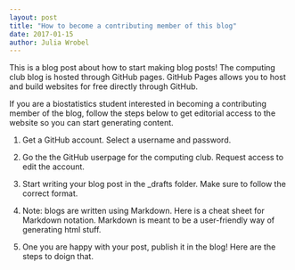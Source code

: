 ```yaml
---
layout: post
title: "How to become a contributing member of this blog"
date: 2017-01-15
author: Julia Wrobel
---
```



This is a blog post about how to start making blog posts! The computing club blog is hosted through GitHub pages. GitHub Pages allows you to host and build websites for free directly through GitHub.

If you are a biostatistics student interested in becoming a contributing member of the blog, follow the steps below to get editorial access to the website so you can start generating content.

1. Get a GitHub account. Select a username and password.

2. Go the the GitHub userpage for the computing club. Request access to edit the account.

3. Start writing your blog post in the _drafts folder. Make sure to follow the correct format.

4. Note: blogs are written using Markdown. Here is a cheat sheet for Markdown notation. Markdown is meant to be a user-friendly way of generating html stuff.

5. One you are happy with your post, publish it in the blog! Here are the steps to doign that.
